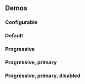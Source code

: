 <script setup>
import WvuiButton from '../../src/components/button/Button.vue';

const propsConfig = {
	action: {
		type: 'radio',
		options: [ 'default', 'progressive', 'destructive' ],
		default: 'default'
	},
	type: {
		type: 'radio',
		options: [ 'normal', 'primary', 'quiet' ],
		default: 'normal'
	}
};

const slotsConfig = {
	default: {
		default: 'Click me'
	}
};
</script>

## Demos

### Configurable

<Wrapper :props-config="propsConfig" :slots-config="slotsConfig">
<template v-slot:demo="{ propsValues, slotsValues }">
<WvuiButton v-bind="propsValues">{{ slotsValues.default }}</WvuiButton>
</template>
</Wrapper>

### Default

<Wrapper>
<template v-slot:demo>
<WvuiButton>Click me</WvuiButton>
</template>

<template v-slot:code>

```vue
<WvuiButton>Click me</WvuiButton>
```

</template>
</Wrapper>

### Progressive

<Wrapper>
<template v-slot:demo>
<WvuiButton action="progressive">Click me</WvuiButton>
</template>

<template v-slot:code>

```vue
<WvuiButton action="progressive">Click me</WvuiButton>
```

</template>
</Wrapper>

### Progressive, primary

<Wrapper>
<template v-slot:demo>
<WvuiButton action="destructive" type="primary">Click me</WvuiButton>
</template>

<template v-slot:code>

```vue
<WvuiButton action="destructive" type="primary">Click me</WvuiButton>
```

</template>
</Wrapper>

### Progressive, primary, disabled

<Wrapper>
<template v-slot:demo>
<WvuiButton action="progressive" type="primary" disabled>Click me</WvuiButton>
</template>

<template v-slot:code>

```vue
<WvuiButton action="progressive" type="primary" disabled>Click me</WvuiButton>
```

</template>
</Wrapper>
